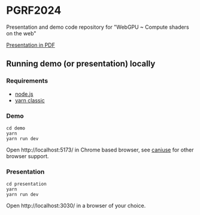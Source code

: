 # PGRF2024
Presentation and demo code repository for "WebGPU ~ Compute shaders on the web"

[Presentation in PDF](prgf2024.webgpu.pdf)

## Running demo (or presentation) locally

### Requirements
- [node.js](https://nodejs.org/en)
- [yarn classic](https://classic.yarnpkg.com/lang/en/)

### Demo
```
cd demo
yarn
yarn run dev
```

Open http://localhost:5173/ in Chrome based browser, see [caniuse](https://caniuse.com/webgpu) for other browser support.

### Presentation

```
cd presentation
yarn
yarn run dev
```
Open http://localhost:3030/ in a browser of your choice.